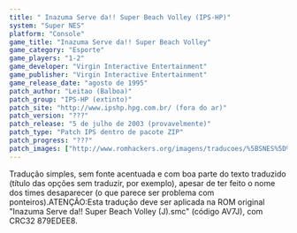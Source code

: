 ```yaml
---
title: " Inazuma Serve da!! Super Beach Volley (IPS-HP)"
system: "Super NES"
platform: "Console"
game_title: "Inazuma Serve da!! Super Beach Volley"
game_category: "Esporte"
game_players: "1-2"
game_developer: "Virgin Interactive Entertainment"
game_publisher: "Virgin Interactive Entertainment"
game_release_date: "agosto de 1995"
patch_author: "Leitao (Balboa)"
patch_group: "IPS-HP (extinto)"
patch_site: "http://www.ipshp.hpg.com.br/ (fora do ar)"
patch_version: "???"
patch_release: "5 de julho de 2003 (provavelmente)"
patch_type: "Patch IPS dentro de pacote ZIP"
patch_progress: "???"
patch_images: ["http://www.romhackers.org/imagens/traducoes/%5BSNES%5D%20Inazuma%20Serve%20da!!%20Super%20Beach%20Volley%20-%20IPS-HP%20-%201.png","http://www.romhackers.org/imagens/traducoes/%5BSNES%5D%20Inazuma%20Serve%20da!!%20Super%20Beach%20Volley%20-%20IPS-HP%20-%202.png","http://www.romhackers.org/imagens/traducoes/%5BSNES%5D%20Inazuma%20Serve%20da!!%20Super%20Beach%20Volley%20-%20IPS-HP%20-%203.png"]
---
```

Tradução simples, sem fonte acentuada e com boa parte do texto traduzido (título das opções sem traduzir, por exemplo), apesar de ter feito o nome dos times desaparecer (o que parece ser problema com ponteiros).ATENÇÃO:Esta tradução deve ser aplicada na ROM original "Inazuma Serve da!! Super Beach Volley (J).smc" (código AV7J), com CRC32 879EDEE8.
